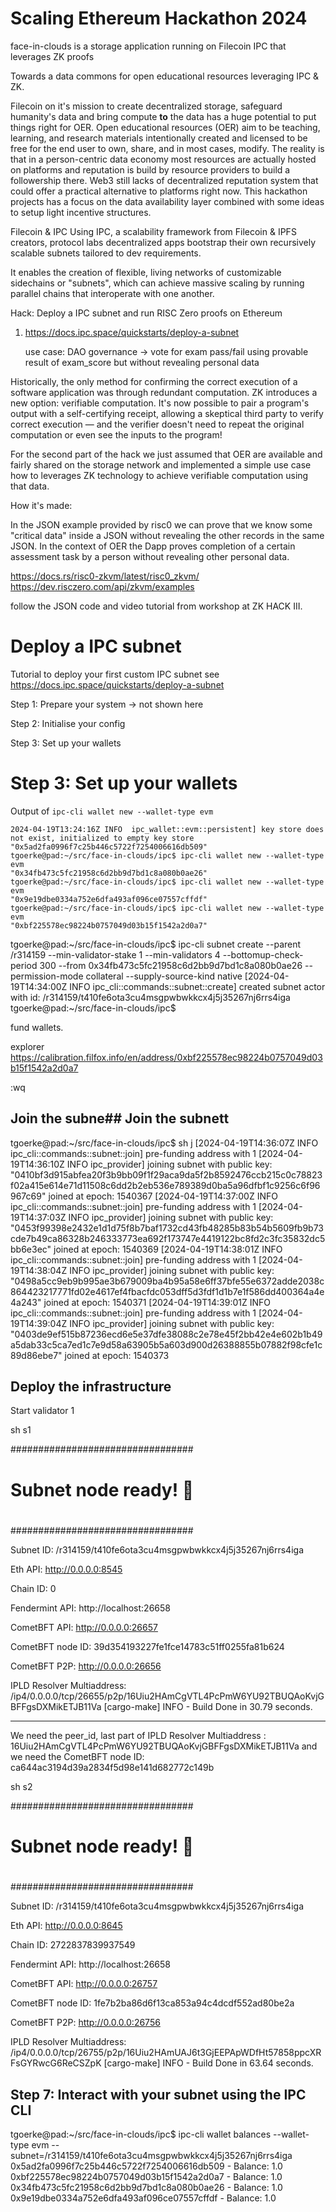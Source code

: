 
# Scaling Ethereum Hackathon 2024

face-in-clouds is a storage application running on Filecoin IPC that leverages ZK proofs

Towards a data commons for open educational resources leveraging IPC & ZK.


Filecoin on it's mission to create decentralized storage, safeguard humanity's data and bring compute **to** the data has a huge potential to put things right for OER. Open educational resources (OER) aim to be teaching, learning, and research materials intentionally created and licensed to be free for the end user to own, share, and in most cases, modify. The reality is that in a person-centric data economy most resources are actually hosted on platforms and reputation is build by resource providers to build a followership there. Web3 still lacks of decentralized reputation system that could offer a practical alternative to platforms right now.  This hackathon projects has a focus on the data availability layer combined with some ideas to setup light incentive structures.

Filecoin & IPC 
Using IPC, a scalability framework from Filecoin & IPFS creators, protocol labs
decentralized apps bootstrap their own recursively scalable subnets tailored to dev requirements. 

It enables the creation of flexible, living networks of customizable sidechains or "subnets", which can achieve massive scaling by running parallel chains that interoperate with one another. 


Hack: Deploy a IPC subnet and run RISC Zero proofs on Ethereum

1) https://docs.ipc.space/quickstarts/deploy-a-subnet

	use case: DAO governance 
	-> vote for exam pass/fail using provable result of exam_score but without revealing personal data



Historically, the only method for confirming the correct execution of a software application was through redundant computation. ZK introduces a new option: verifiable computation. It's now possible to pair a program's output with a self-certifying receipt, allowing a skeptical third party to verify correct execution — and the verifier doesn't need to repeat the original computation or even see the inputs to the program!

For the second part of the hack we just assumed that OER are available and fairly shared on the storage network and implemented a simple use case how to leverages ZK technology to achieve verifiable computation using that data.  

How it's made: 

In the JSON example provided by risc0 we can prove that we know some "critical data" inside a JSON without revealing the other records in the same JSON. In the context of OER the Dapp proves completion of a certain assessment task by a person without revealing other personal data. 

https://docs.rs/risc0-zkvm/latest/risc0_zkvm/
https://dev.risczero.com/api/zkvm/examples

follow the JSON code and video tutorial from  workshop at ZK HACK III.

# Deploy a IPC subnet

Tutorial to deploy your first custom IPC subnet
see https://docs.ipc.space/quickstarts/deploy-a-subnet

Step 1: Prepare your system -> not shown here

Step 2: Initialise your config


Step 3: Set up your wallets


# Step 3: Set up your wallets

Output of `ipc-cli wallet new --wallet-type evm`

````
2024-04-19T13:24:16Z INFO  ipc_wallet::evm::persistent] key store does not exist, initialized to empty key store
"0x5ad2fa0996f7c25b446c5722f7254006616db509"
tgoerke@pad:~/src/face-in-clouds/ipc$ ipc-cli wallet new --wallet-type evm
"0x34fb473c5fc21958c6d2bb9d7bd1c8a080b0ae26"
tgoerke@pad:~/src/face-in-clouds/ipc$ ipc-cli wallet new --wallet-type evm
"0x9e19dbe0334a752e6dfa493af096ce07557cffdf"
tgoerke@pad:~/src/face-in-clouds/ipc$ ipc-cli wallet new --wallet-type evm
"0xbf225578ec98224b0757049d03b15f1542a2d0a7"
````



tgoerke@pad:~/src/face-in-clouds/ipc$ ipc-cli subnet create --parent /r314159 --min-validator-stake 1 --min-validators 4 --bottomup-check-period 300 --from 0x34fb473c5fc21958c6d2bb9d7bd1c8a080b0ae26 --permission-mode collateral --supply-source-kind native
[2024-04-19T14:34:00Z INFO  ipc_cli::commands::subnet::create] created subnet actor with id: /r314159/t410fe6ota3cu4msgpwbwkkcx4j5j35267nj6rrs4iga
tgoerke@pad:~/src/face-in-clouds/ipc$ 



fund wallets. 

explorer
https://calibration.filfox.info/en/address/0xbf225578ec98224b0757049d03b15f1542a2d0a7

:wq

## Join the subne## Join the subnett
tgoerke@pad:~/src/face-in-clouds/ipc$ sh j
[2024-04-19T14:36:07Z INFO  ipc_cli::commands::subnet::join] pre-funding address with 1
[2024-04-19T14:36:10Z INFO  ipc_provider] joining subnet with public key: "0410bf3d915abfea20f3b9bb09f1f29aca9da5f2b8592476ccb215c0c78823f02a415e614e71d11508c6dd2b2eb536e789389d0ba5a96dfbf1c9256c6f96967c69"
joined at epoch: 1540367
[2024-04-19T14:37:00Z INFO  ipc_cli::commands::subnet::join] pre-funding address with 1
[2024-04-19T14:37:03Z INFO  ipc_provider] joining subnet with public key: "0453f99398e2432e1d1d75f8b7baf1732cd43fb48285b83b54b5609fb9b73cde7b49ca86328b246333773ea692f173747e4419122bc8fd2c3fc35832dc5bb6e3ec"
joined at epoch: 1540369
[2024-04-19T14:38:01Z INFO  ipc_cli::commands::subnet::join] pre-funding address with 1
[2024-04-19T14:38:04Z INFO  ipc_provider] joining subnet with public key: "0498a5cc9eb9b995ae3b679009ba4b95a58e6ff37bfe55e6372adde2038c864423217771fd02e4617ef4fbacfdc053dff5d3fdf1d1b7e1f586dd400364a4e4a243"
joined at epoch: 1540371
[2024-04-19T14:39:01Z INFO  ipc_cli::commands::subnet::join] pre-funding address with 1
[2024-04-19T14:39:04Z INFO  ipc_provider] joining subnet with public key: "0403de9ef515b87236ecd6e5e37dfe38088c2e78e45f2bb42e4e602b1b49a5dab33c5ca7ed1c7e9d58a63905b5a603d900d26388855b07882f98cfe1c89d86ebe7"
joined at epoch: 1540373


## Deploy the infrastructure

Start validator 1

sh s1


#################################
#                               #
# Subnet node ready! 🚀         #
#                               #
#################################

Subnet ID:
        /r314159/t410fe6ota3cu4msgpwbwkkcx4j5j35267nj6rrs4iga

Eth API:
        http://0.0.0.0:8545

Chain ID:
        0

Fendermint API:
        http://localhost:26658

CometBFT API:
        http://0.0.0.0:26657

CometBFT node ID:
        39d354193227fe1fce14783c51ff0255fa81b624

CometBFT P2P:
        http://0.0.0.0:26656

IPLD Resolver Multiaddress:
        /ip4/0.0.0.0/tcp/26655/p2p/16Uiu2HAmCgVTL4PcPmW6YU92TBUQAoKvjGBFFgsDXMikETJB11Va
[cargo-make] INFO - Build Done in 30.79 seconds.




---

We need the peer_id, last part of IPLD Resolver Multiaddress : 16Uiu2HAmCgVTL4PcPmW6YU92TBUQAoKvjGBFFgsDXMikETJB11Va
and we need the CometBFT node ID:
	ca644ac3194d39a2834f5d98e141d682772c149b


sh s2

#################################
#                               #
# Subnet node ready! 🚀         #
#                               #
#################################

Subnet ID:
        /r314159/t410fe6ota3cu4msgpwbwkkcx4j5j35267nj6rrs4iga

Eth API:
        http://0.0.0.0:8645

Chain ID:
        2722837839937549

Fendermint API:
        http://localhost:26658

CometBFT API:
        http://0.0.0.0:26757

CometBFT node ID:
        1fe7b2ba86d6f13ca853a94c4dcdf552ad80be2a

CometBFT P2P:
        http://0.0.0.0:26756

IPLD Resolver Multiaddress:
        /ip4/0.0.0.0/tcp/26755/p2p/16Uiu2HAmUAJ6t3GjEEPApWDfHt57858ppcXRFsGYRwcG6ReCSZpK
[cargo-make] INFO - Build Done in 63.64 seconds.










## Step 7: Interact with your subnet using the IPC CLI

tgoerke@pad:~/src/face-in-clouds/ipc$ ipc-cli wallet balances --wallet-type evm --subnet=/r314159/t410fe6ota3cu4msgpwbwkkcx4j5j35267nj6rrs4iga
0x5ad2fa0996f7c25b446c5722f7254006616db509 - Balance: 1.0
0xbf225578ec98224b0757049d03b15f1542a2d0a7 - Balance: 1.0
0x34fb473c5fc21958c6d2bb9d7bd1c8a080b0ae26 - Balance: 1.0
0x9e19dbe0334a752e6dfa493af096ce07557cffdf - Balance: 1.0

